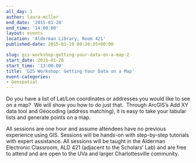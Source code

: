 ```yaml
---
all_day: 1
author: laura-miller
end_date: '2015-01-28'
end_time: '14:00:00'
layout: events
location: 'Alderman Library, Room 421'
published-date: 2015-01-19 08:26:35+00:00

slug: gis-workshop-getting-your-data-on-a-map-2
start_date: 2015-01-28
start_time: '13:00:00'
title: 'GIS Workshop: Getting Your Data on a Map'
event-categories:
- Geospatial
---
```


Do you have a list of Lat/Lon coordinates or addresses you would like to see on a map?  We will show you how to do just that.  Through ArcGIS’s Add XY data tool and Geocoding (address matching), it is easy to take your tabular lists and generate points on a map.

All sessions are one hour and assume attendees have no previous experience using GIS. Sessions will be hands-on with step-by-step tutorials with expert assistance. All sessions will be taught in the Alderman Electronic Classroom, ALD 421 (adjacent to the Scholars’ Lab) and are free to attend and are open to the UVa and larger Charlottesville community.
